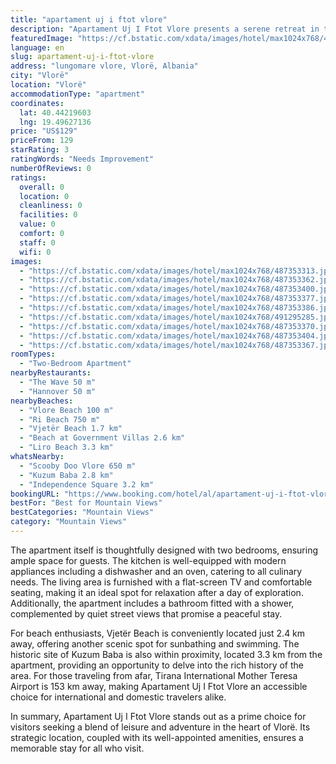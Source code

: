 ```yaml
---
title: "apartament uj i ftot vlore"
description: "Apartament Uj I Ftot Vlore presents a serene retreat in the vibrant city of Vlorë, offering guests a unique blend of comfort and convenience."
featuredImage: "https://cf.bstatic.com/xdata/images/hotel/max1024x768/487353313.jpg?k=f9ad5be03c62d310720b394d51a7d38f337c909bde6c7a5828bc4eb803b007d8&o=&hp=1"
language: en
slug: apartament-uj-i-ftot-vlore
address: "lungomare vlore, Vlorë, Albania"
city: "Vlorë"
location: "Vlorë"
accommodationType: "apartment"
coordinates:
  lat: 40.44219603
  lng: 19.49627136
price: "US$129"
priceFrom: 129
starRating: 3
ratingWords: "Needs Improvement"
numberOfReviews: 0
ratings:
  overall: 0
  location: 0
  cleanliness: 0
  facilities: 0
  value: 0
  comfort: 0
  staff: 0
  wifi: 0
images:
  - "https://cf.bstatic.com/xdata/images/hotel/max1024x768/487353313.jpg?k=f9ad5be03c62d310720b394d51a7d38f337c909bde6c7a5828bc4eb803b007d8&o=&hp=1"
  - "https://cf.bstatic.com/xdata/images/hotel/max1024x768/487353362.jpg?k=a90d25c8f3a64495875e451a4a01b3c7f22033b50b6d676ca0ee1774de4ee8cf&o=&hp=1"
  - "https://cf.bstatic.com/xdata/images/hotel/max1024x768/487353400.jpg?k=2cb2eda5375f0896c268589af25bad5e1a1f75d95d1c9980d5c7481ef5295d99&o=&hp=1"
  - "https://cf.bstatic.com/xdata/images/hotel/max1024x768/487353377.jpg?k=0b470290b029549227f0342d5c15ddf0357d00bcd0c8f5bec45719a879f17c1c&o=&hp=1"
  - "https://cf.bstatic.com/xdata/images/hotel/max1024x768/487353386.jpg?k=a302e1b51589ea8163c76479b6d755a0632f8a5a829441986f781f237016a1f5&o=&hp=1"
  - "https://cf.bstatic.com/xdata/images/hotel/max1024x768/491295285.jpg?k=c94bf0f63ec81e8ef48aa25228a8435f7bd08cad64699447168a9381759f3fd5&o=&hp=1"
  - "https://cf.bstatic.com/xdata/images/hotel/max1024x768/487353370.jpg?k=61041c5f9846c0a6ecc684fedbb3818d574edc7c37a656c4730d9804bc025188&o=&hp=1"
  - "https://cf.bstatic.com/xdata/images/hotel/max1024x768/487353404.jpg?k=4d85a0de9614385350c5623aaf4ec8e21a9bbdb7524c1899c9bf01c0b1bba9e3&o=&hp=1"
  - "https://cf.bstatic.com/xdata/images/hotel/max1024x768/487353367.jpg?k=17b8a6ac3034306c935d173a792fdd6e0bfa0dd1c3006fd4692c4726089515a5&o=&hp=1"
roomTypes:
  - "Two-Bedroom Apartment"
nearbyRestaurants:
  - "The Wave 50 m"
  - "Hannover 50 m"
nearbyBeaches:
  - "Vlore Beach 100 m"
  - "Ri Beach 750 m"
  - "Vjetër Beach 1.7 km"
  - "Beach at Government Villas 2.6 km"
  - "Liro Beach 3.3 km"
whatsNearby:
  - "Scooby Doo Vlore 650 m"
  - "Kuzum Baba 2.8 km"
  - "Independence Square 3.2 km"
bookingURL: "https://www.booking.com/hotel/al/apartament-uj-i-ftot-vlore.en-gb.html?aid=8035640"
bestFor: "Best for Mountain Views"
bestCategories: "Mountain Views"
category: "Mountain Views"
---
```


The apartment itself is thoughtfully designed with two bedrooms, ensuring ample space for guests. The kitchen is well-equipped with modern appliances including a dishwasher and an oven, catering to all culinary needs. The living area is furnished with a flat-screen TV and comfortable seating, making it an ideal spot for relaxation after a day of exploration. Additionally, the apartment includes a bathroom fitted with a shower, complemented by quiet street views that promise a peaceful stay.

For beach enthusiasts, Vjetër Beach is conveniently located just 2.4 km away, offering another scenic spot for sunbathing and swimming. The historic site of Kuzum Baba is also within proximity, located 3.3 km from the apartment, providing an opportunity to delve into the rich history of the area. For those traveling from afar, Tirana International Mother Teresa Airport is 153 km away, making Apartament Uj I Ftot Vlore an accessible choice for international and domestic travelers alike.

In summary, Apartament Uj I Ftot Vlore stands out as a prime choice for visitors seeking a blend of leisure and adventure in the heart of Vlorë. Its strategic location, coupled with its well-appointed amenities, ensures a memorable stay for all who visit.